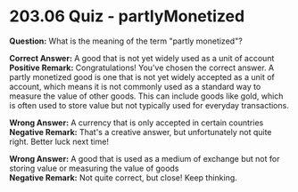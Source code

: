 # 203.06 Quiz - partlyMonetized

**Question:** What is the meaning of the term "partly monetized"?

**Correct Answer:** A good that is not yet widely used as a unit of account\
**Positive Remark:** Congratulations! You've chosen the correct answer. A partly monetized good is one that is not yet widely accepted as a unit of account, which means it is not commonly used as a standard way to measure the value of other goods. This can include goods like gold, which is often used to store value but not typically used for everyday transactions.

**Wrong Answer:** A currency that is only accepted in certain countries\
**Negative Remark:** That's a creative answer, but unfortunately not quite right. Better luck next time!

**Wrong Answer:** A good that is used as a medium of exchange but not for storing value or measuring the value of goods\
**Negative Remark:** Not quite correct, but close! Keep thinking.
